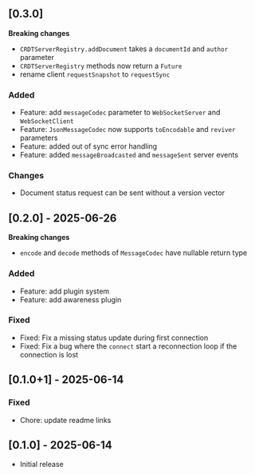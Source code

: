 ## [0.3.0]

**Breaking changes**
- `CRDTServerRegistry.addDocument` takes a `documentId` and `author` parameter
- `CRDTServerRegistry` methods now return a `Future`
- rename client `requestSnapshot` to `requestSync`

### Added
- Feature: add `messageCodec` parameter to `WebSocketServer` and `WebSocketClient`
- Feature: `JsonMessageCodec` now supports `toEncodable` and `reviver` parameters
- Feature: added out of sync error handling
- Feature: added `messageBroadcasted` and `messageSent` server events

### Changes
- Document status request can be sent without a version vector

## [0.2.0] - 2025-06-26

**Breaking changes**
- `encode` and `decode` methods of `MessageCodec` have nullable return type

### Added
- Feature: add plugin system
- Feature: add awareness plugin

### Fixed
- Fixed: Fix a missing status update during first connection
- Fixed: Fix a bug where the `connect` start a reconnection loop if the connection is lost

## [0.1.0+1] - 2025-06-14

### Fixed
- Chore: update readme links

## [0.1.0] - 2025-06-14

- Initial release
